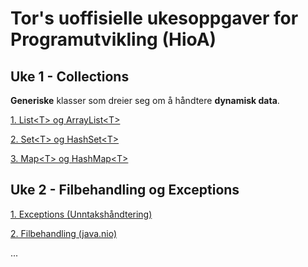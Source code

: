 # Tor's uoffisielle ukesoppgaver for Programutvikling (HioA)
## Uke 1 - Collections
**Generiske** klasser som dreier seg om å håndtere **dynamisk data**.

[1. List\<T\> og ArrayList\<T\>](https://github.com/Nudua/programutvikling/tree/master/uke1/list.md)

[2. Set\<T\> og HashSet\<T\>](https://github.com/Nudua/programutvikling/tree/master/uke1/set.md)

[3. Map\<T\> og HashMap\<T\>](https://github.com/Nudua/programutvikling/tree/master/uke1/map.md)

## Uke 2 - Filbehandling og Exceptions

[1. Exceptions (Unntakshåndtering)](https://github.com/Nudua/programutvikling/tree/master/uke2/exception.md)

[2. Filbehandling (java.nio)](https://github.com/Nudua/programutvikling/tree/master/uke2/filbehandling.md)

...